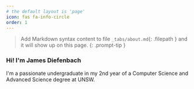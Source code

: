 ```yaml
---
# the default layout is 'page'
icon: fas fa-info-circle
order: 1
---
```


> Add Markdown syntax content to file `_tabs/about.md`{: .filepath } and it will show up on this page.
{: .prompt-tip }
### Hi! I'm James Diefenbach
I'm a passionate undergraduate in my 2nd year of a Computer Science and Advanced Science degree at UNSW.